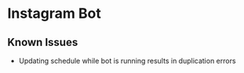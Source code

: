 # Instagram Bot

## Known Issues

- Updating schedule while bot is running results in duplication errors
